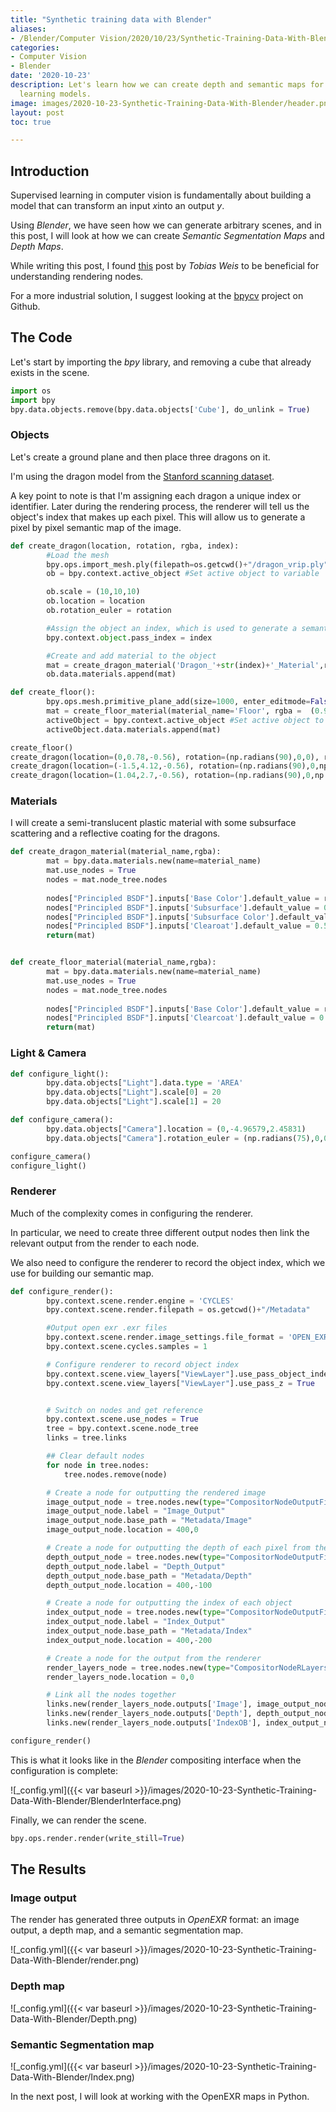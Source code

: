 ```yaml
---
title: "Synthetic training data with Blender"
aliases:
- /Blender/Computer Vision/2020/10/23/Synthetic-Training-Data-With-Blender
categories:
- Computer Vision
- Blender
date: '2020-10-23'
description: Let's learn how we can create depth and semantic maps for training machine
  learning models.
image: images/2020-10-23-Synthetic-Training-Data-With-Blender/header.png
layout: post
toc: true

---
```


Introduction
-------------

Supervised learning in computer vision is fundamentally about building a model that can transform an input *x*into an output *y*.

Using *Blender*, we have seen how we can generate arbitrary scenes, and in this post, I will look at how we can create *Semantic Segmentation Maps* and *Depth Maps*.


While writing this post, I found [this](http://www.tobias-weis.de/groundtruth-data-for-computer-vision-with-blender/) post by *Tobias Weis* to be beneficial for understanding rendering nodes. 

For a more industrial solution, I suggest looking at the [bpycv](https://github.com/DIYer22/bpycv) project on Github.


The Code
-------------

Let's start by importing the *bpy* library, and removing a cube that already exists in the scene.
```python
import os
import bpy
bpy.data.objects.remove(bpy.data.objects['Cube'], do_unlink = True)
```

### Objects

Let's create a ground plane and then place three dragons on it.

I'm using the dragon model from the [Stanford scanning dataset](http://graphics.stanford.edu/data/3Dscanrep/).

A key point to note is that I'm assigning each dragon a unique index or identifier. Later during the rendering process, the renderer will tell us the object's index that makes up each pixel. This will allow us to generate a pixel by pixel semantic map of the image.

```python 
def create_dragon(location, rotation, rgba, index):
        #Load the mesh
        bpy.ops.import_mesh.ply(filepath=os.getcwd()+"/dragon_vrip.ply")
        ob = bpy.context.active_object #Set active object to variable

        ob.scale = (10,10,10)
        ob.location = location
        ob.rotation_euler = rotation

        #Assign the object an index, which is used to generate a semantic segmentation map
        bpy.context.object.pass_index = index

        #Create and add material to the object
        mat = create_dragon_material('Dragon_'+str(index)+'_Material',rgba=rgba)
        ob.data.materials.append(mat)

def create_floor():
        bpy.ops.mesh.primitive_plane_add(size=1000, enter_editmode=False, align='WORLD', location=(0, 0, 0), scale=(100, 100, 1))
        mat = create_floor_material(material_name='Floor', rgba =  (0.9, 0.9, 0.9, 0)) 
        activeObject = bpy.context.active_object #Set active object to variable
        activeObject.data.materials.append(mat)

create_floor()
create_dragon(location=(0,0.78,-0.56), rotation=(np.radians(90),0,0), rgba=(0.799, 0.125, 0.0423, 1), index=1)
create_dragon(location=(-1.5,4.12,-0.56), rotation=(np.radians(90),0,np.radians(227)), rgba=(0.0252, 0.376, 0.799, 1), index=2)
create_dragon(location=(1.04,2.7,-0.56), rotation=(np.radians(90),0,np.radians(129)), rgba=(0.133, 0.539, 0.292, 1), index=3)
```


### Materials

I will create a semi-translucent plastic material with some subsurface scattering and a reflective coating for the dragons.

```python 
def create_dragon_material(material_name,rgba):
        mat = bpy.data.materials.new(name=material_name)
        mat.use_nodes = True
        nodes = mat.node_tree.nodes
		
        nodes["Principled BSDF"].inputs['Base Color'].default_value = rgba
		nodes["Principled BSDF"].inputs['Subsurface'].default_value = 0.5
		nodes["Principled BSDF"].inputs['Subsurface Color'].default_value = rgba
        nodes["Principled BSDF"].inputs['Clearoat'].default_value = 0.5
        return(mat)


def create_floor_material(material_name,rgba):
        mat = bpy.data.materials.new(name=material_name)
        mat.use_nodes = True
        nodes = mat.node_tree.nodes
		
        nodes["Principled BSDF"].inputs['Base Color'].default_value = rgba
        nodes["Principled BSDF"].inputs['Clearcoat'].default_value = 0.5
        return(mat)
```

### Light & Camera 


```python
def configure_light():
        bpy.data.objects["Light"].data.type = 'AREA'
        bpy.data.objects["Light"].scale[0] = 20
        bpy.data.objects["Light"].scale[1] = 20

def configure_camera():
        bpy.data.objects["Camera"].location = (0,-4.96579,2.45831)
        bpy.data.objects["Camera"].rotation_euler = (np.radians(75),0,0)

configure_camera()
configure_light()
```

### Renderer

Much of the complexity comes in configuring the renderer. 

In particular, we need to create three different output nodes then link the relevant output from the render to each node.

We also need to configure the renderer to record the object index, which we use for building our semantic map.

```python 
def configure_render():
        bpy.context.scene.render.engine = 'CYCLES'
        bpy.context.scene.render.filepath = os.getcwd()+"/Metadata"

        #Output open exr .exr files
        bpy.context.scene.render.image_settings.file_format = 'OPEN_EXR'
        bpy.context.scene.cycles.samples = 1

        # Configure renderer to record object index
        bpy.context.scene.view_layers["ViewLayer"].use_pass_object_index = True
        bpy.context.scene.view_layers["ViewLayer"].use_pass_z = True


        # Switch on nodes and get reference
        bpy.context.scene.use_nodes = True
        tree = bpy.context.scene.node_tree
        links = tree.links

        ## Clear default nodes
        for node in tree.nodes:
            tree.nodes.remove(node)

        # Create a node for outputting the rendered image
        image_output_node = tree.nodes.new(type="CompositorNodeOutputFile")
        image_output_node.label = "Image_Output"
        image_output_node.base_path = "Metadata/Image"
        image_output_node.location = 400,0

        # Create a node for outputting the depth of each pixel from the camera
        depth_output_node = tree.nodes.new(type="CompositorNodeOutputFile")
        depth_output_node.label = "Depth_Output"
        depth_output_node.base_path = "Metadata/Depth"
        depth_output_node.location = 400,-100

        # Create a node for outputting the index of each object
        index_output_node = tree.nodes.new(type="CompositorNodeOutputFile")
        index_output_node.label = "Index_Output"
        index_output_node.base_path = "Metadata/Index"
        index_output_node.location = 400,-200

        # Create a node for the output from the renderer
        render_layers_node = tree.nodes.new(type="CompositorNodeRLayers")
        render_layers_node.location = 0,0

        # Link all the nodes together
        links.new(render_layers_node.outputs['Image'], image_output_node.inputs['Image'])
        links.new(render_layers_node.outputs['Depth'], depth_output_node.inputs['Image'])
        links.new(render_layers_node.outputs['IndexOB'], index_output_node.inputs['Image'])

configure_render()
```

This is what it looks like in the *Blender* compositing interface when the configuration is complete: 

![_config.yml]({{< var baseurl >}}/images/2020-10-23-Synthetic-Training-Data-With-Blender/BlenderInterface.png)


Finally, we can render the scene.
```python 
bpy.ops.render.render(write_still=True)
```

The Results
-------------

### Image output

The render has generated three outputs in *OpenEXR* format: an image output, a depth map, and a semantic segmentation map. 

![_config.yml]({{< var baseurl >}}/images/2020-10-23-Synthetic-Training-Data-With-Blender/render.png)


### Depth map
![_config.yml]({{< var baseurl >}}/images/2020-10-23-Synthetic-Training-Data-With-Blender/Depth.png)


### Semantic Segmentation map
![_config.yml]({{< var baseurl >}}/images/2020-10-23-Synthetic-Training-Data-With-Blender/Index.png)



In the next post, I will look at working with the OpenEXR maps in Python.

